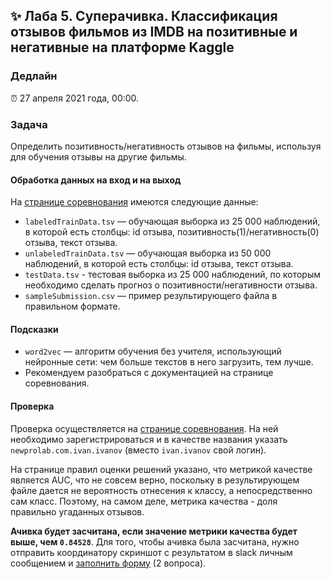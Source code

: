 ## ✨ Лаба 5. Суперачивка. Классификация отзывов фильмов из IMDB на позитивные и негативные на платформе Kaggle

### Дедлайн

⏰ 27 апреля 2021 года, 00:00.

### Задача

Определить позитивность/негативность отзывов на фильмы, используя для обучения отзывы на другие фильмы.

#### Обработка данных на вход и на выход

На [странице соревнования](https://www.kaggle.com/c/word2vec-nlp-tutorial/data) имеются следующие данные:

- `labeledTrainData.tsv` — обучающая выборка из 25 000 наблюдений, в которой есть столбцы: id отзыва, позитивность(1)/негативность(0) отзыва, текст отзыва.
- `unlabeledTrainData.tsv` — обучающая выборка из 50 000 наблюдений, в которой есть столбцы: id отзыва, текст отзыва.
- `testData.tsv` - тестовая выборка из 25 000 наблюдений, по которым необходимо сделать прогноз о позитивности/негативности отзыва.
- `sampleSubmission.csv` — пример результирующего файла в правильном формате.

#### Подсказки

- `word2vec` — алгоритм обучения без учителя, использующий нейронные сети: чем больше текстов в него загрузить, тем лучше.
- Рекомендуем разобраться с документацией на странице соревнования.

#### Проверка

Проверка осуществляется на [странице соревнования](https://www.kaggle.com/c/word2vec-nlp-tutorial/submit). На ней необходимо зарегистрироваться и в качестве названия указать `newprolab.com.ivan.ivanov` (вместо `ivan.ivanov` свой логин).

На странице правил оценки решений указано, что метрикой качестве является AUC, что не совсем верно, поскольку в результирующем файле дается не вероятность отнесения к классу, а непосредственно сам класс. Поэтому, на самом деле, метрика качества - доля правильно угаданных отзывов.

**Ачивка будет засчитана, если значение метрики качества будет выше, чем `0.84528`**. Для того, чтобы ачивка была засчитана, нужно отправить координатору скриншот с результатом в slack личным сообщением и [заполнить форму](https://forms.gle/ezTctiismcLu5RSdA) (2 вопроса).
